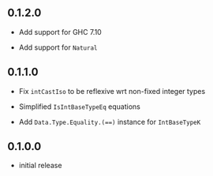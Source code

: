 ## 0.1.2.0

  - Add support for GHC 7.10

  - Add support for `Natural`

## 0.1.1.0

  * Fix `intCastIso` to be reflexive wrt non-fixed integer types

  * Simplified `IsIntBaseTypeEq` equations

  * Add `Data.Type.Equality.(==)` instance for `IntBaseTypeK`

## 0.1.0.0

  * initial release
